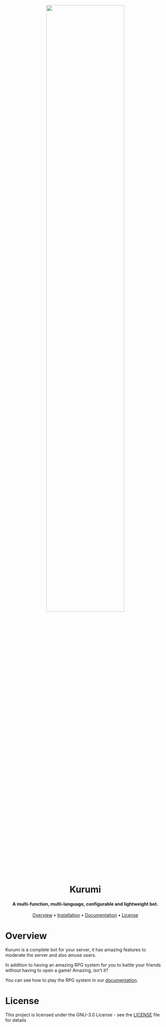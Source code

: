 
<p align="center">
<img width="70%" src="https://i.imgur.com/foDSQpt.jpg">
<br>
<h1 align="center">Kurumi</h1>
<h4 align="center">A multi-function, multi-language, configurable and lightweight bot.</h4>

<p align="center">
  <a href="#overview">Overview</a>
  •
  <a href="https://docs.kurumi.live/installation">Installation</a>
  •
  <a href="https://docs.kurumi.live">Documentation</a>
  •
  <a href="#license">License</a>
</p>

# Overview

Kurumi is a complete bot for your server, it has amazing features to moderate the server and also amuse users.

In addition to having an amazing RPG system for you to battle your friends without having to open a game! Amazing, isn't it?

You can see how to play the RPG system in our [documentation](https://docs.kurumi.live).

# License
This project is licensed under the GNU-3.0 License - see the [LICENSE](https://github.com/KurumiBot/Kurumi/blob/main/LICENSE) file for details

